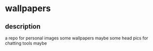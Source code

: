 # wallpapers
## description
a repo for personal images
some wallpapers maybe 
some head pics for chatting tools maybe
